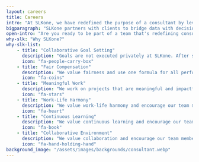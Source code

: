```yaml
---
layout: careers
title: Careers
intro: "At SLKone, we have redefined the purpose of a consultant by leveraging our expertise for greater client results as well as personal and professional satisfaction. Whereas a typical consultant is measured by the hours billed, a SLKone team member is driven by the desire to deliver successful outcomes for our clients."
bigparagraph: "SLKone partners with clients to bridge data with decision making to generate enterprise value. What makes SLKone different is how we approach the intersection of business generalist and data scientist. Historically, that has been accomplished through the 'data translator' model where management consultants work with data science teams to derive insights. We challenge that model and believe there have been enough advancements in open-source research, education, and resources to apply data science principles and models to our projects. In other words, we're consultants who can code and see that as the long-term model for success."
open-intro: "Are you ready to be part of a team that's redefining consulting? Explore our open positions and find out how you can make an impact with SLKone."
why-slk: "Why SLKone?"
why-slk-list:
    - title: "Collaborative Goal Setting"
      description: "Goals are not executed privately at SLKone. After setting individual goals, team members share their goals with each other and commit to helping one another deliver those goals; everyone succeeds together."
      icon: "fa-people-carry-box"
    - title: "Fair Compensation"
      description: "We value fairness and use one formula for all performance rewards. Founders, partners, managers, and consultants all earn within the same operating model."
      icon: "fa-coins"
    - title: "Meaningful Work"
      description: "We work on projects that are meaningful and impactful. We are not a firm that does 'consulting' - we are a firm that solves our clients' problems."
      icon: "fa-stars"
    - title: "Work-Life Harmony"
      description: "We value work-life harmony and encourage our team members to have a life outside of work. We believe that this allows our team members to be more productive and happy in their personal and professional lives."
      icon: "fa-heart"
    - title: "Continuous Learning"
      description: "We value continuous learning and encourage our team members to learn new skills and knowledge. We believe that this allows our team members to be more effective in their roles and to grow as professionals."
      icon: "fa-book"
    - title: "Collaborative Environment"
      description: "We value collaboration and encourage our team members to work together to deliver the best results for our clients. We believe that this allows our team members to be more effective in their roles and to grow as professionals."
      icon: "fa-hand-holding-hand" 
background_image: "/assets/images/backgrounds/consultant.webp"
---
```

